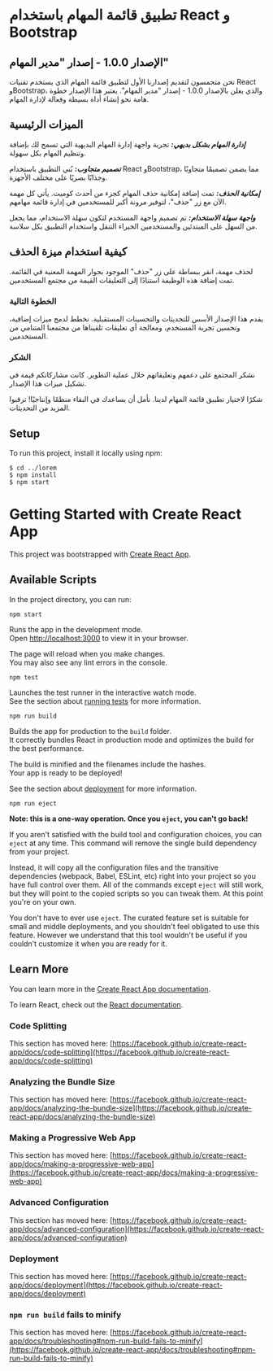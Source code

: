 # تطبيق قائمة المهام باستخدام React و Bootstrap

## الإصدار 1.0.0 - إصدار "مدير المهام"

نحن متحمسون لتقديم إصدارنا الأول لتطبيق قائمة المهام الذي يستخدم تقنيات React وBootstrap، والذي يعلن بالإصدار 1.0.0 - إصدار "مدير المهام". يعتبر هذا الإصدار خطوة هامة نحو إنشاء أداة بسيطة وفعالة لإدارة المهام.

## الميزات الرئيسية

***إدارة المهام بشكل بديهي:*** تجربة واجهة إدارة المهام البديهية التي تسمح لك بإضافة وتنظيم المهام بكل سهولة.

***تصميم متجاوب:*** بُني التطبيق باستخدام React وBootstrap، مما يضمن تصميمًا متجاوبًا وجذابًا بصريًا على مختلف الأجهزة.

***إمكانية الحذف:*** تمت إضافة إمكانية حذف المهام كجزء من أحدث كوميت. يأتي كل مهمة الآن مع زر "حذف"، لتوفير مرونة أكبر للمستخدمين في إدارة قائمة مهامهم.

***واجهة سهلة الاستخدام:*** تم تصميم واجهة المستخدم لتكون سهلة الاستخدام، مما يجعل من السهل على المبتدئين والمستخدمين الخبراء التنقل واستخدام التطبيق بكل سلاسة.

## كيفية استخدام ميزة الحذف

لحذف مهمة، انقر ببساطة على زر "حذف" الموجود بجوار المهمة المعنية في القائمة. تمت إضافة هذه الوظيفة استنادًا إلى التعليقات القيمة من مجتمع المستخدمين.

### الخطوة التالية

يقدم هذا الإصدار الأسس للتحديثات والتحسينات المستقبلية. نخطط لدمج ميزات إضافية، وتحسين تجربة المستخدم، ومعالجة أي تعليقات تلقيناها من مجتمعنا المتنامي من المستخدمين.

### الشكر

نشكر المجتمع على دعمهم وتعليقاتهم خلال عملية التطوير. كانت مشاركاتكم قيمة في تشكيل ميزات هذا الإصدار.

شكرًا لاختيار تطبيق قائمة المهام لدينا. نأمل أن يساعدك في البقاء منظمًا وإنتاجيًا! ترقبوا المزيد من التحديثات.
## Setup
To run this project, install it locally using npm:

```
$ cd ../lorem
$ npm install
$ npm start
```

# Getting Started with Create React App

This project was bootstrapped with [Create React App](https://github.com/facebook/create-react-app).

## Available Scripts

In the project directory, you can run:

`npm start`

Runs the app in the development mode.\
Open [http://localhost:3000](http://localhost:3000) to view it in your browser.

The page will reload when you make changes.\
You may also see any lint errors in the console.

`npm test`

Launches the test runner in the interactive watch mode.\
See the section about [running tests](https://facebook.github.io/create-react-app/docs/running-tests) for more information.

`npm run build`

Builds the app for production to the `build` folder.\
It correctly bundles React in production mode and optimizes the build for the best performance.

The build is minified and the filenames include the hashes.\
Your app is ready to be deployed!

See the section about [deployment](https://facebook.github.io/create-react-app/docs/deployment) for more information.

`npm run eject`

**Note: this is a one-way operation. Once you `eject`, you can't go back!**

If you aren't satisfied with the build tool and configuration choices, you can `eject` at any time. This command will remove the single build dependency from your project.

Instead, it will copy all the configuration files and the transitive dependencies (webpack, Babel, ESLint, etc) right into your project so you have full control over them. All of the commands except `eject` will still work, but they will point to the copied scripts so you can tweak them. At this point you're on your own.

You don't have to ever use `eject`. The curated feature set is suitable for small and middle deployments, and you shouldn't feel obligated to use this feature. However we understand that this tool wouldn't be useful if you couldn't customize it when you are ready for it.

## Learn More

You can learn more in the [Create React App documentation](https://facebook.github.io/create-react-app/docs/getting-started).

To learn React, check out the [React documentation](https://reactjs.org/).

### Code Splitting

This section has moved here: [https://facebook.github.io/create-react-app/docs/code-splitting](https://facebook.github.io/create-react-app/docs/code-splitting)

### Analyzing the Bundle Size

This section has moved here: [https://facebook.github.io/create-react-app/docs/analyzing-the-bundle-size](https://facebook.github.io/create-react-app/docs/analyzing-the-bundle-size)

### Making a Progressive Web App

This section has moved here: [https://facebook.github.io/create-react-app/docs/making-a-progressive-web-app](https://facebook.github.io/create-react-app/docs/making-a-progressive-web-app)

### Advanced Configuration

This section has moved here: [https://facebook.github.io/create-react-app/docs/advanced-configuration](https://facebook.github.io/create-react-app/docs/advanced-configuration)

### Deployment

This section has moved here: [https://facebook.github.io/create-react-app/docs/deployment](https://facebook.github.io/create-react-app/docs/deployment)

### `npm run build` fails to minify

This section has moved here: [https://facebook.github.io/create-react-app/docs/troubleshooting#npm-run-build-fails-to-minify](https://facebook.github.io/create-react-app/docs/troubleshooting#npm-run-build-fails-to-minify)
